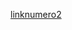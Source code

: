 [linknumero2](https://www.it-swarm-es.com/es/node.js/tiene-problemas-para-entender-como-funciona-fs.stat/941185365/)